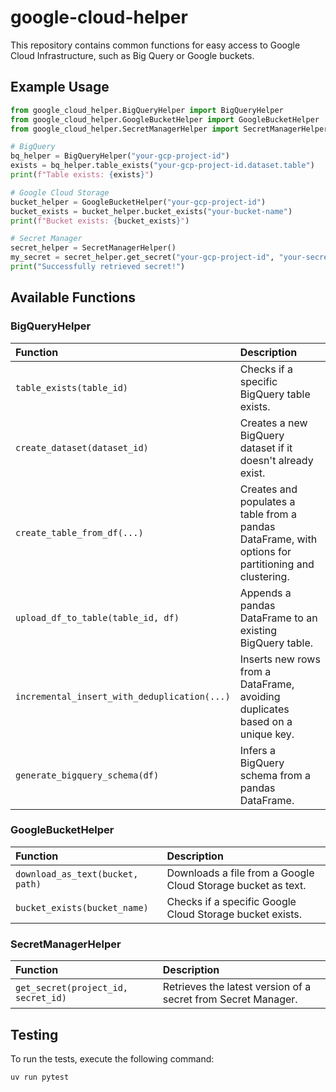# google-cloud-helper

This repository contains common functions for easy access to Google Cloud Infrastructure, such as Big Query or Google buckets.


## Example Usage

```python
from google_cloud_helper.BigQueryHelper import BigQueryHelper
from google_cloud_helper.GoogleBucketHelper import GoogleBucketHelper
from google_cloud_helper.SecretManagerHelper import SecretManagerHelper

# BigQuery
bq_helper = BigQueryHelper("your-gcp-project-id")
exists = bq_helper.table_exists("your-gcp-project-id.dataset.table")
print(f"Table exists: {exists}")

# Google Cloud Storage
bucket_helper = GoogleBucketHelper("your-gcp-project-id")
bucket_exists = bucket_helper.bucket_exists("your-bucket-name")
print(f"Bucket exists: {bucket_exists}")

# Secret Manager
secret_helper = SecretManagerHelper()
my_secret = secret_helper.get_secret("your-gcp-project-id", "your-secret-id")
print("Successfully retrieved secret!")
```

## Available Functions

### BigQueryHelper

| Function | Description |
| :--- | :--- |
| `table_exists(table_id)` | Checks if a specific BigQuery table exists. |
| `create_dataset(dataset_id)` | Creates a new BigQuery dataset if it doesn't already exist. |
| `create_table_from_df(...)` | Creates and populates a table from a pandas DataFrame, with options for partitioning and clustering. |
| `upload_df_to_table(table_id, df)` | Appends a pandas DataFrame to an existing BigQuery table. |
| `incremental_insert_with_deduplication(...)` | Inserts new rows from a DataFrame, avoiding duplicates based on a unique key. |
| `generate_bigquery_schema(df)` | Infers a BigQuery schema from a pandas DataFrame. |

### GoogleBucketHelper

| Function | Description |
| :--- | :--- |
| `download_as_text(bucket, path)` | Downloads a file from a Google Cloud Storage bucket as text. |
| `bucket_exists(bucket_name)` | Checks if a specific Google Cloud Storage bucket exists. |

### SecretManagerHelper

| Function | Description |
| :--- | :--- |
| `get_secret(project_id, secret_id)` | Retrieves the latest version of a secret from Secret Manager. |

## Testing

To run the tests, execute the following command:

```
uv run pytest
```
